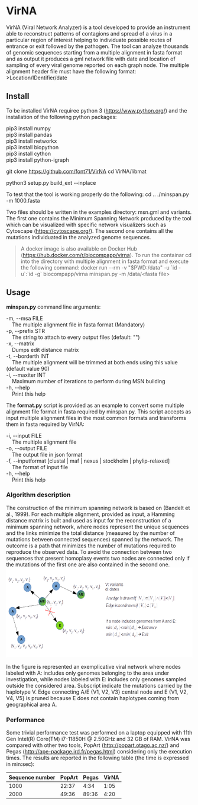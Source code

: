 # VirNA

 VirNA (Viral Network Analyzer) is a tool developed to provide an instrument able to reconstruct patterns of contagions and spread of a virus in a particular region of interest helping to individuate possible routes of entrance or exit followed by the pathogen. The tool can analyze thousands of genomic sequences starting from a multiple alignment in fasta format and as output it produces a gml network file with date and location of sampling of every viral genome reported on each graph node.
 The multiple alignment header file must have the following format:
 \>Location/IDentifier/date

## Install

To be installed VirNA requiree python 3 (<https://www.python.org/>) and the installation of the following python packages:

pip3 install numpy  
pip3 install pandas  
pip3 install networkx  
pip3 install biopython  
pip3 install cython  
pip3 install python-igraph  

git clone <https://github.com/font71/VirNA>
cd VirNA/libmat

python3 setup.py build_ext --inplace

To test that the tool is working properly do the following:
cd ..
./minspan.py -m 1000.fasta

Two files should be written in the examples directory: msn.gml and variants. The first one contains the Minimum Spanning Network produced by the tool which can be visualized with specific network visualizers such as Cytoscape (<https://cytoscape.org/>). The second one contains all the mutations individuated in the analyzed genome sequences.

>A docker image is also available on Docker Hub (https://hub.docker.com/r/biocompapp/virna). To run the containar cd into the directory with multiple alignment in fasta format and execute the following command:
docker run --rm -v "$PWD:/data" -u \`id -u\`:\`id -g\` biocompapp/virna minspan.py -m /data/\<fasta file\>

## Usage

**minspan.py** command line arguments:

-m, --msa FILE  
&nbsp;&nbsp;&nbsp;&nbsp;The multiple alignment file in fasta format (Mandatory)  
-p, --prefix STR  
&nbsp;&nbsp;&nbsp;&nbsp;The string to attach to every output files (default: "")  
-x, --matrix  
&nbsp;&nbsp;&nbsp;&nbsp;Dumps edit distance matrix  
-t, --borderth INT  
&nbsp;&nbsp;&nbsp;&nbsp;The multiple alignment will be trimmed at both ends using this value  (default value 90)  
-i, --maxiter INT  
&nbsp;&nbsp;&nbsp;&nbsp;Maximum number of iterations to perform during MSN building  
-h, --help  
&nbsp;&nbsp;&nbsp;&nbsp;Print this help  

The **format.py** script is provided as an example to convert some multiple alignment file format in fasta required by minspan.py. This script accepts as input multiple alignment files in the most common formats and transforms them in fasta required by VirNA:

-i, --input FILE  
&nbsp;&nbsp;&nbsp;&nbsp;The multiple alignment file  
-o, --output FILE  
&nbsp;&nbsp;&nbsp;&nbsp;The output file in json format  
-f, --inputformat [clustal | maf | nexus | stockholm | phylip-relaxed]  
&nbsp;&nbsp;&nbsp;&nbsp;The format of input file  
-h, --help  
&nbsp;&nbsp;&nbsp;&nbsp;Print this help  

### Algorithm description

The construction of the minimum spanning network is based on (Bandelt et al., 1999). For each multiple alignment, provided as input, a Hamming distance matrix is built and used as input for the reconstruction of a minimum spanning network, where nodes represent the unique sequences and the links minimize the total distance (measured by the number of mutations between connected sequences) spanned by the network. The outcome is a path that minimizes the number of mutations required to reproduce the observed data. To avoid the connection between two sequences that present homoplasy events two nodes are connected only if the mutations of the first one are also contained in the second one.
![Algorithm description](/img/fig.png)

In the figure is represented an exemplicative viral network where nodes labeled with A: includes only genomes belonging to the area under investigation, while nodes labeled with E: includes only genomes sampled outside the considered area. Subscript indicate the mutations carried by the haplotype V. Edge connecting A/E {V1, V2, V3} central node and E {V1, V2, V4, V5} is pruned because E does not contain haplotypes coming from geographical area A.

### Performance

Some trivial performance test was performed on a laptop equipped with 11th Gen Intel(R) Core(TM) i7-11850H @ 2.50GHz and 32 GB of RAM. VirNA was compared with other two tools, PopArt (<http://popart.otago.ac.nz/>) and Pegas (<http://ape-package.ird.fr/pegas.html>) considering only the execution times. The results are reported in the following table (the time is expressed in min:sec):

|Sequence number |  PopArt  |  Pegas  |  VirNA  |
| ---------------| -------- | ------- | ------- |
|1000            | 22:37    | 4:34    | 1:05    |
|2000            | 49:36    | 89:36   | 4:20    |
